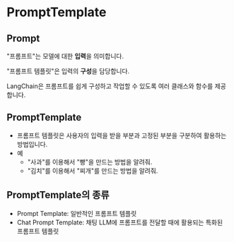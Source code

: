 # PromptTemplate

## Prompt

"프롬프트"는 모델에 대한 **입력**을 의미합니다.

"프롬프트 템플릿"은 입력의 **구성**을 담당합니다.

LangChain은 프롬프트를 쉽게 구성하고 작업할 수 있도록 여러 클래스와 함수를 제공합니다.

## PromptTemplate

- 프롬프트 템플릿은 사용자의 입력을 받을 부분과 고정된 부분을 구분하여 활용하는 방법입니다.
- 예
  - "사과"를 이용해서 "빵"을 만드는 방법을 알려줘.
  - "김치"를 이용해서 "찌개"를 만드는 방법을 알려줘.

## PromptTemplate의 종류

- Prompt Template: 일반적인 프롬프트 템플릿
- Chat Prompt Template: 채팅 LLM에 프롬프트를 전달할 때에 활용되는 특화된 프롬프트 템플릿


